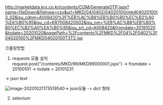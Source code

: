 http://marketdata.krx.co.kr/contents/COM/GenerateOTP.jspx?name=fileDown&filetype=csv&url=MKD/04/0402/04020100/mkd04020100t3_02&isu_cdnm=A008420%2F%EB%AC%B8%EB%B0%B0%EC%B2%A0%EA%B0%95&isu_cd=KR7008420002&isu_nm=%EB%AC%B8%EB%B0%B0%EC%B2%A0%EA%B0%95&isu_srt_cd=A008420&fromdate=20191020&todate=20201020&pagePath=%2Fcontents%2FMKD%2F04%2F0402%2F04020100%2FMKD04020100T3T2.jsp



크롤링방법

1. requests 모듈 설치
request.post("/contents/MKD/99/MKD99000001.jspx")
-> fromdate = 20100101
-> todate = 20101231

-> json text

![image-20201021173519540](C:\Users\USER\AppData\Roaming\Typora\typora-user-images\image-20201021173519540.png)-> json모듈 -> dict 형태

2. selenium